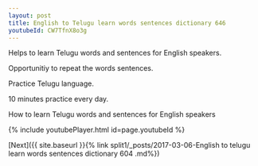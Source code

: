 ```yaml
---
layout: post
title: English to Telugu learn words sentences dictionary 646 
youtubeId: CW7TfnX8o3g
---
```

 
 
Helps to learn Telugu words and sentences for English speakers.

Opportunitiy to repeat the words sentences. 

Practice Telugu language. 
 
10 minutes practice every day. 
 
How to learn Telugu words and sentences for English speakers 
 
{% include youtubePlayer.html id=page.youtubeId %}
 
 
[Next]({{ site.baseurl }}{% link  split1/_posts/2017-03-06-English to telugu learn words sentences dictionary 604 .md%})
 
